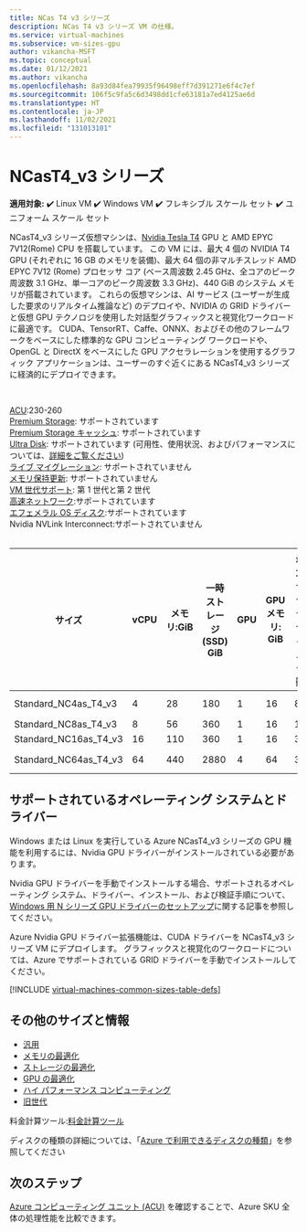 ```yaml
---
title: NCas T4 v3 シリーズ
description: NCas T4 v3 シリーズ VM の仕様。
ms.service: virtual-machines
ms.subservice: vm-sizes-gpu
author: vikancha-MSFT
ms.topic: conceptual
ms.date: 01/12/2021
ms.author: vikancha
ms.openlocfilehash: 8a93d84fea79935f96498eff7d391271e6f4c7ef
ms.sourcegitcommit: 106f5c9fa5c6d3498dd1cfe63181a7ed4125ae6d
ms.translationtype: HT
ms.contentlocale: ja-JP
ms.lasthandoff: 11/02/2021
ms.locfileid: "131013101"
---
```

# <a name="ncast4_v3-series"></a>NCasT4_v3 シリーズ 

**適用対象:** :heavy_check_mark: Linux VM :heavy_check_mark: Windows VM :heavy_check_mark: フレキシブル スケール セット :heavy_check_mark: ユニフォーム スケール セット

NCasT4_v3 シリーズ仮想マシンは、[Nvidia Tesla T4](https://www.nvidia.com/en-us/data-center/tesla-t4/) GPU と AMD EPYC 7V12(Rome) CPU を搭載しています。 この VM には、最大 4 個の NVIDIA T4 GPU (それぞれに 16 GB のメモリを装備)、最大 64 個の非マルチスレッド AMD EPYC 7V12 (Rome) プロセッサ コア (ベース周波数 2.45 GHz、全コアのピーク周波数 3.1 GHz、単一コアのピーク周波数 3.3 GHz)、440 GiB のシステム メモリが搭載されています。 これらの仮想マシンは、AI サービス (ユーザーが生成した要求のリアルタイム推論など) のデプロイや、NVIDIA の GRID ドライバーと仮想 GPU テクノロジを使用した対話型グラフィックスと視覚化ワークロードに最適です。 CUDA、TensorRT、Caffe、ONNX、およびその他のフレームワークをベースにした標準的な GPU コンピューティング ワークロードや、OpenGL と DirectX をベースにした GPU アクセラレーションを使用するグラフィック アプリケーションは、ユーザーのすぐ近くにある NCasT4_v3 シリーズに経済的にデプロイできます。

<br>

[ACU](acu.md):230-260<br>
[Premium Storage](premium-storage-performance.md): サポートされています<br>
[Premium Storage キャッシュ](premium-storage-performance.md): サポートされています<br>
[Ultra Disk](disks-types.md#ultra-disks): サポートされています (可用性、使用状況、およびパフォーマンスについては、[詳細をご覧ください](https://techcommunity.microsoft.com/t5/azure-compute/ultra-disk-storage-for-hpc-and-gpu-vms/ba-p/2189312)) <br>
[ライブ マイグレーション](maintenance-and-updates.md): サポートされていません<br>
[メモリ保持更新](maintenance-and-updates.md): サポートされていません<br>
[VM 世代サポート](generation-2.md): 第 1 世代と第 2 世代<br>
[高速ネットワーク](../virtual-network/create-vm-accelerated-networking-cli.md):サポートされています<br>
[エフェメラル OS ディスク](ephemeral-os-disks.md):サポートされています<br>
Nvidia NVLink Interconnect:サポートされていません<br>
<br>

| サイズ | vCPU | メモリ:GiB | 一時ストレージ (SSD) GiB | GPU | GPU メモリ: GiB | 最大データ ディスク数 | 最大 NIC 数/想定ネットワーク帯域幅 (Mbps) |
| --- | --- | --- | --- | --- | --- | --- | --- |
| Standard_NC4as_T4_v3 |4 |28 |180 | 1 | 16 | 8 | 2 / 8000 |
| Standard_NC8as_T4_v3 |8 |56 |360 | 1 | 16 | 16 | 4/8,000  |
| Standard_NC16as_T4_v3 |16 |110 |360 | 1 | 16 | 32 | 8/8,000  |
| Standard_NC64as_T4_v3 |64 |440 |2880 | 4 | 64 | 32 | 8 / 32000  |




## <a name="supported-operating-systems-and-drivers"></a>サポートされているオペレーティング システムとドライバー

Windows または Linux を実行している Azure NCasT4_v3 シリーズの GPU 機能を利用するには、Nvidia GPU ドライバーがインストールされている必要があります。

Nvidia GPU ドライバーを手動でインストールする場合、サポートされるオペレーティング システム、ドライバー、インストール、および検証手順について、[Windows 用 N シリーズ GPU ドライバーのセットアップ](./windows/n-series-driver-setup.md)に関する記事を参照してください。

Azure Nvidia GPU ドライバー拡張機能は、CUDA ドライバーを NCasT4_v3 シリーズ VM にデプロイします。 グラフィックスと視覚化のワークロードについては、Azure でサポートされている GRID ドライバーを手動でインストールしてください。

[!INCLUDE [virtual-machines-common-sizes-table-defs](../../includes/virtual-machines-common-sizes-table-defs.md)]

## <a name="other-sizes-and-information"></a>その他のサイズと情報

- [汎用](sizes-general.md)
- [メモリの最適化](sizes-memory.md)
- [ストレージの最適化](sizes-storage.md)
- [GPU の最適化](sizes-gpu.md)
- [ハイ パフォーマンス コンピューティング](sizes-hpc.md)
- [旧世代](sizes-previous-gen.md)

料金計算ツール:[料金計算ツール](https://azure.microsoft.com/pricing/calculator/)

ディスクの種類の詳細については、「[Azure で利用できるディスクの種類](disks-types.md)」を参照してください

## <a name="next-steps"></a>次のステップ

[Azure コンピューティング ユニット (ACU)](acu.md) を確認することで、Azure SKU 全体の処理性能を比較できます。
